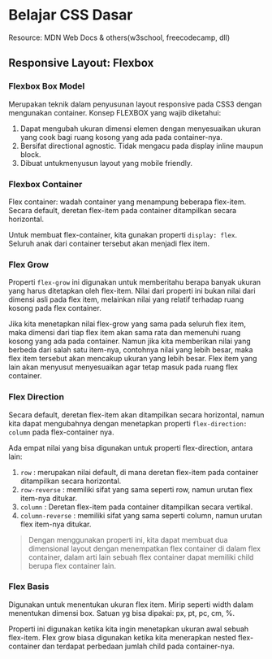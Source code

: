 # Belajar CSS Dasar
Resource: MDN Web Docs & others(w3school, freecodecamp, dll)

## Responsive Layout: Flexbox

### Flexbox Box Model
Merupakan teknik dalam penyusunan layout responsive pada CSS3 dengan mengunakan container. Konsep FLEXBOX yang wajib diketahui:
1. Dapat mengubah ukuran dimensi elemen dengan menyesuaikan ukuran yang cook bagi ruang kosong yang ada pada container-nya.
2. Bersifat directional agnostic. Tidak mengacu pada display inline maupun block.
3. Dibuat untukmenyusun layout yang mobile friendly.

### Flexbox Container
Flex container: wadah container yang menampung beberapa flex-item. Secara default, deretan flex-item pada container ditampilkan secara horizontal. 

Untuk membuat flex-container, kita gunakan properti ```display: flex```. Seluruh anak dari container tersebut akan menjadi flex item.

### Flex Grow
Properti ```flex-grow``` ini digunakan untuk memberitahu berapa banyak ukuran yang harus ditetapkan oleh flex-item. Nilai dari properti ini bukan nilai dari dimensi asli pada flex item, melainkan nilai yang relatif terhadap ruang kosong pada flex container.

Jika kita menetapkan nilai flex-grow yang sama pada seluruh flex item, maka dimensi dari tiap flex item akan sama rata dan memenuhi ruang kosong yang ada pada container. Namun jika kita memberikan nilai yang berbeda dari salah satu item-nya, contohnya nilai yang lebih besar, maka flex item tersebut akan mencakup ukuran yang lebih besar. Flex item yang lain akan menyusut menyesuaikan agar tetap masuk pada ruang flex container.

### Flex Direction
Secara default, deretan flex-item akan ditampilkan secara horizontal, namun kita dapat mengubahnya dengan menetapkan properti ```flex-direction: column``` pada flex-container nya.

Ada empat nilai yang bisa digunakan untuk properti flex-direction, antara lain:

1. ```row``` : merupakan nilai default, di mana deretan flex-item pada container ditampilkan secara horizontal.
2. ```row-reverse``` : memiliki sifat yang sama seperti row, namun urutan flex item-nya ditukar.
3. ```column``` : Deretan flex-item pada container ditampilkan secara vertikal.
4. ```column-reverse``` : memiliki sifat yang sama seperti column, namun urutan flex item-nya ditukar.

> Dengan menggunakan properti ini, kita dapat membuat dua dimensional layout dengan menempatkan flex container di dalam flex container, dalam arti lain sebuah flex container dapat memiliki child berupa flex container lain.

### Flex Basis
Digunakan untuk menentukan ukuran flex item. Mirip seperti width dalam menentukan dimensi box. Satuan yg bisa dipakai: px, pt, pc, cm, %. 

Properti ini digunakan ketika kita ingin menetapkan ukuran awal sebuah flex-item. Flex grow biasa digunakan ketika kita menerapkan nested flex-container dan terdapat perbedaan jumlah child pada container-nya.
